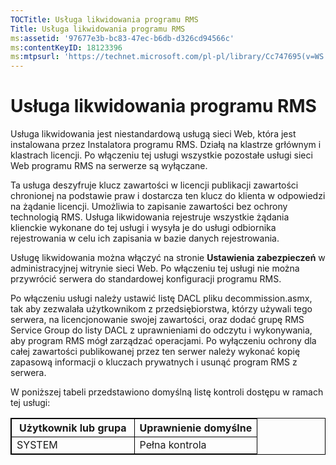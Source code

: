 ```yaml
---
TOCTitle: Usługa likwidowania programu RMS
Title: Usługa likwidowania programu RMS
ms:assetid: '97677e3b-bc83-47ec-b6db-d326cd94566c'
ms:contentKeyID: 18123396
ms:mtpsurl: 'https://technet.microsoft.com/pl-pl/library/Cc747695(v=WS.10)'
---
```


Usługa likwidowania programu RMS
================================

Usługa likwidowania jest niestandardową usługą sieci Web, która jest instalowana przez Instalatora programu RMS. Działą na klastrze grłównym i klastrach licencji. Po włączeniu tej usługi wszystkie pozostałe usługi sieci Web programu RMS na serwerze są wyłączane.

Ta usługa deszyfruje klucz zawartości w licencji publikacji zawartości chronionej na podstawie praw i dostarcza ten klucz do klienta w odpowiedzi na żądanie licencji. Umożliwia to zapisanie zawartości bez ochrony technologią RMS. Usługa likwidowania rejestruje wszystkie żądania klienckie wykonane do tej usługi i wysyła je do usługi odbiornika rejestrowania w celu ich zapisania w bazie danych rejestrowania.

Usługę likwidowania można włączyć na stronie **Ustawienia zabezpieczeń** w administracyjnej witrynie sieci Web. Po włączeniu tej usługi nie można przywrócić serwera do standardowej konfiguracji programu RMS.

Po włączeniu usługi należy ustawić listę DACL pliku decommission.asmx, tak aby zezwalała użytkownikom z przedsiębiorstwa, którzy używali tego serwera, na licencjonowanie swojej zawartości, oraz dodać grupę RMS Service Group do listy DACL z uprawnieniami do odczytu i wykonywania, aby program RMS mógł zarządzać operacjami. Po wyłączeniu ochrony dla całej zawartości publikowanej przez ten serwer należy wykonać kopię zapasową informacji o kluczach prywatnych i usunąć program RMS z serwera.

W poniższej tabeli przedstawiono domyślną listę kontroli dostępu w ramach tej usługi:


<p> </p>
<table style="border:1px solid black;">
<colgroup>
<col width="50%" />
<col width="50%" />
</colgroup>
<thead>
<tr class="header">
<th style="border:1px solid black;" >Użytkownik lub grupa</th>
<th style="border:1px solid black;" >Uprawnienie domyślne</th>
</tr>
</thead>
<tbody>
<tr class="odd">
<td style="border:1px solid black;">SYSTEM</td>
<td style="border:1px solid black;">Pełna kontrola</td>
</tr>
</tbody>
</table>

